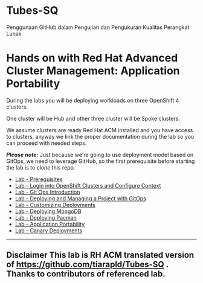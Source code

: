 # Tubes-SQ
Penggunaan GitHub dalam Pengujian dan Pengukuran Kualitas Perangkat Lunak

# Hands on with Red Hat Advanced Cluster Management: Application Portability

During the labs you will be deploying workloads on three OpenShift 4 clusters. 

One cluster will be Hub and other three cluster will be Spoke clusters.

We assume clusters are ready Red Hat ACM installed and you have access to clusters, anyway we link the proper documentation during the lab so you can proceed with needed steps.

***Please note:*** Just because we're going to use deployment model based on GitOps, we need to leverage GitHub, so the first prerequisite before starting the lab is to *clone* this repo.

* [Lab  - Prerequisites](./1.md)<br>
* [Lab  - Login into OpenShift Clusters and Configure Context](./2.md)<br>
* [Lab  - Git Ops Introduction](./3.md)<br>
* [Lab  - Deploying and Managing a Project with GitOps](./4.md)<br>
* [Lab  - Customizing Deployments](./5.md)<br>
* [Lab  - Deploying MongoDB](./6.md)<br>
* [Lab  - Deploying Pacman](./7.md)<br>
* [Lab  - Application Portability](./8.md)<br>
* [Lab  - Canary Deployments](./9.md)<br>

-----
Disclaimer 
This lab is RH ACM translated version of https://github.com/tiarapld/Tubes-SQ . 
Thanks to contributors of referenced lab. 
-----

